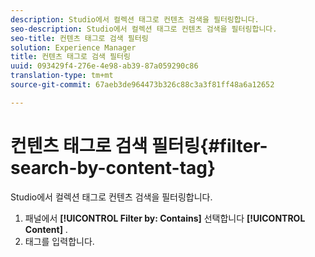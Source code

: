 ```yaml
---
description: Studio에서 컬렉션 태그로 컨텐츠 검색을 필터링합니다.
seo-description: Studio에서 컬렉션 태그로 컨텐츠 검색을 필터링합니다.
seo-title: 컨텐츠 태그로 검색 필터링
solution: Experience Manager
title: 컨텐츠 태그로 검색 필터링
uuid: 093429f4-276e-4e98-ab39-87a059290c86
translation-type: tm+mt
source-git-commit: 67aeb3de964473b326c88c3a3f81ff48a6a12652

---
```



# 컨텐츠 태그로 검색 필터링{#filter-search-by-content-tag}

Studio에서 컬렉션 태그로 컨텐츠 검색을 필터링합니다.

1. 패널에서 **[!UICONTROL Filter by: Contains]** 선택합니다 **[!UICONTROL Content]** .
1. 태그를 입력합니다.
